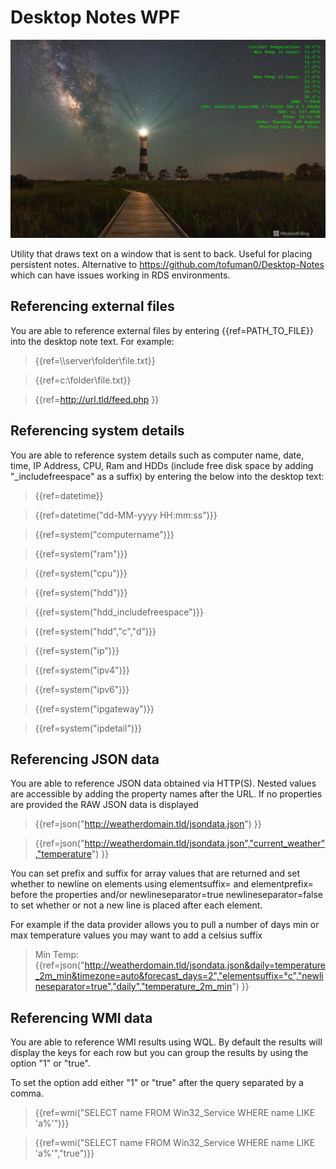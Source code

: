 ﻿# Desktop Notes WPF

![Screenshot](/Screenshot/Screenshot1.png)

Utility that draws text on a window that is sent to back. Useful for placing persistent notes. Alternative to https://github.com/tofuman0/Desktop-Notes which can have issues working in RDS environments.

## Referencing external files

You are able to reference external files by entering \{\{ref=PATH_TO_FILE\}\} into the desktop note text. For example:
> \{\{ref=\\\\server\\folder\\file.txt\}\}

> \{\{ref=c:\\folder\\file.txt\}\}

> \{\{ref=http://url.tld/feed.php \}\}

## Referencing system details

You are able to reference system details such as computer name, date, time, IP Address, CPU, Ram and HDDs (include free disk space by adding "_includefreespace" as a suffix) by entering the below into the desktop text:

> \{\{ref=datetime\}\}

> \{\{ref=datetime("dd-MM-yyyy HH:mm:ss")\}\}

> \{\{ref=system("computername")\}\}

> \{\{ref=system("ram")\}\}

> \{\{ref=system("cpu")\}\}

> \{\{ref=system("hdd")\}\}

> \{\{ref=system("hdd_includefreespace")\}\}

> \{\{ref=system("hdd","c","d")\}\}

> \{\{ref=system("ip")\}\}

> \{\{ref=system("ipv4")\}\}

> \{\{ref=system("ipv6")\}\}

> \{\{ref=system("ipgateway")\}\}

> \{\{ref=system("ipdetail")\}\}


## Referencing JSON data

You are able to reference JSON data obtained via HTTP(S). Nested values are accessible by adding the property names after the URL. If no properties are provided the RAW JSON data is displayed

> \{\{ref=json("http://weatherdomain.tld/jsondata.json") \}\}

> \{\{ref=json("http://weatherdomain.tld/jsondata.json","current_weather","temperature") \}\}

You can set prefix and suffix for array values that are returned and set whether to newline on elements using elementsuffix= and elementprefix= before the properties and/or newlineseparator=true newlineseparator=false to set whether or not a new line is placed after each element.

For example if the data provider allows you to pull a number of days min or max temperature values you may want to add a celsius suffix

> Min Temp: \{\{ref=json("http://weatherdomain.tld/jsondata.json&daily=temperature_2m_min&timezone=auto&forecast_days=2","elementsuffix=°c","newlineseparator=true","daily","temperature_2m_min") \}\}


## Referencing WMI data

You are able to reference WMI results using WQL. By default the results will display the keys for each row but you can group the results by using the option "1" or "true".

To set the option add either "1" or "true" after the query separated by a comma.

> \{\{ref=wmi("SELECT name FROM Win32_Service WHERE name LIKE 'a%'")\}\}

> \{\{ref=wmi("SELECT name FROM Win32_Service WHERE name LIKE 'a%'","true")\}\}

